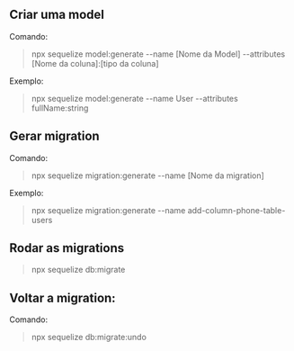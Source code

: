 ## Criar uma model 

Comando:
>npx sequelize model:generate --name [Nome da Model] --attributes [Nome da coluna]:[tipo da coluna]

Exemplo:
>npx sequelize model:generate --name User --attributes fullName:string

## Gerar migration
Comando:
>npx sequelize migration:generate --name [Nome da migration]

Exemplo:

>npx sequelize migration:generate --name add-column-phone-table-users

## Rodar as migrations
>npx sequelize db:migrate


## Voltar a migration:
Comando:
>npx sequelize db:migrate:undo